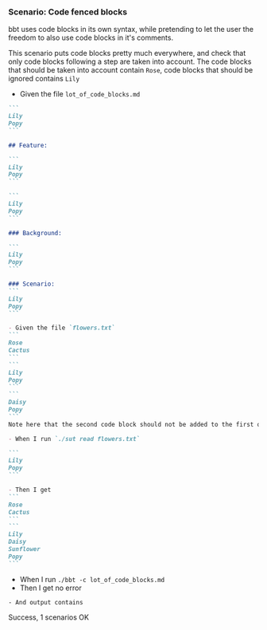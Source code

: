 ### Scenario: Code fenced blocks

bbt uses code blocks in its own syntax, while pretending to let the user the freedom to also use code blocks in it's comments.

This scenario puts code blocks pretty much everywhere, and check that only code blocks following a step are taken into account.
The code blocks that should be taken into account contain `Rose`, code blocks that should be ignored contains `Lily` 

- Given the file `lot_of_code_blocks.md`
~~~md
```
Lily
Popy
```

## Feature: 

```
Lily
Popy
```

```
Lily
Popy
```

### Background:

```
Lily
Popy
```

### Scenario:
```
Lily
Popy
```

- Given the file `flowers.txt`
```
Rose
Cactus
```
```
Lily
Popy
```
```
Daisy
Popy
```
Note here that the second code block should not be added to the first one!

- When I run `./sut read flowers.txt`

```
Lily
Popy
```

- Then I get
```
Rose
Cactus
```
```
Lily
Daisy
Sunflower
Popy
```
~~~

- When I run `./bbt -c lot_of_code_blocks.md`
- Then I get no error
```
- And output contains  
```
Success, 1 scenarios OK
```
